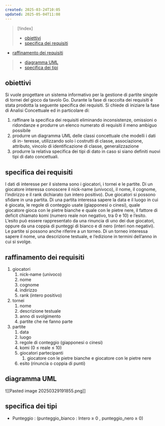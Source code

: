 ```yaml
---
created: 2025-03-24T10:05
updated: 2025-05-04T11:08
---
```

>[!index]
>- [obiettivi](#obiettivi)
>- [specifica dei requisiti](#specifica%20dei%20requisiti)

- [raffinamento dei requisiti](#raffinamento%20dei%20requisiti)
>- [diagramma UML](#diagramma%20UML)
>- [specifica dei tipi](#specifica%20dei%20tipi)
## obiettivi
Si vuole progettare un sistema informativo per la gestione di partite singole di tornei del gioco da tavolo Go.
Durante la fase di raccolta dei requisiti è stata prodotta la seguente specifica dei
requisiti.
Si chiede di iniziare la fase di Analisi Concettuale ed in particolare di:
1. raffinare la specifica dei requisiti eliminando inconsistenze, omissioni o ridondanze e produrre un elenco numerato di requisiti il meno ambiguo possibile
2. produrre un diagramma UML delle classi concettuale che modelli i dati di in-
teresse, utilizzando solo i costrutti di classe, associazione, attributo, vincolo di identificazione di classe, generalizzazione
3. produrre la relativa specifica dei tipi di dato in caso si siano definiti nuovi tipi di
dato concettuali.
## specifica dei requisiti
 I dati di interesse per il sistema sono i giocatori, i tornei e le partite.
Di un giocatore interessa conoscere il nick-name (univoco), il nome, il cognome, l’indirizzo e il rank dichiarato (un intero positivo).
Due giocatori si possono sfidare in una partita. Di una partita interessa sapere la data e il luogo in cui è giocata, le regole di conteggio usate (giapponesi o cinesi), quale giocatore gioca con le pietre bianche e quale con le pietre nere, il fattore di deficit chiamato komi (numero reale non negativo, tra 0 e 10) e l’esito. L’esito può essere rappresentato da una rinuncia di uno dei due giocatori, oppure da una coppia di punteggi di bianco e di nero (interi non negativi).
Le partite si possono anche riferire a un torneo.
Di un torneo interessa sapere il nome, una descrizione testuale, e l’edizione in termini dell’anno in cui si svolge.
## raffinamento dei requisiti
1. giocatori
	1. nick-name (univoco)
	2. nome
	3. cognome
	4. indirizzo
	5. rank (intero positivo)
2. tornei
	1. nome
	2. descrizione testuale
	3. anno di svolgimento
	4. partite che ne fanno parte
3. partite
	1. data
	2. luogo
	3. regole di conteggio (giapponesi o cinesi)
	4. komi (0 ≤ reale ≤ 10)
	5. giocatori partecipanti
		1. giocatore con le pietre bianche e giocatore con le pietre nere
	6. esito (rinuncia o coppia di punti)
## diagramma UML
![[Pasted image 20250329191855.png]]
## specifica dei tipi

- Punteggio : (punteggio_bianco : Intero ≥ 0 , punteggio_nero ≥ 0)